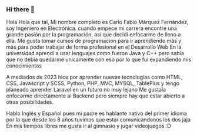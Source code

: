 ### Hi there 👋

Hola Hola que tal, Mi nombre completo es Carlo Fabio Márquez Fernández, soy Ingeniero en Electrónica.
cuando empece mi carrera encontre una grande pasión por la programación, asi que decidí enfocarme de lleno a ella.
Me gusta tomar cursos de programación para ir aprendiendo más y más para poder trabajar de forma profesional en el Desarrollo Web
En la universidad aprendí a usar lenguajes como fueron Java y C++ pero sabía que no debía quedarme unicamente con eso por lo que fui expandiendo mis conocimientos

A mediados de 2023 hice por aprender nuevas tecnologías como HTML, CSS, Javascript y SCSS,
Python, PHP, MVC, MYSQL, TablePlus y tengo planeado aprender Laravel en un futuro no muy lejano
Me gustaía enfocarme directamente al Backend pero siempre hay que estar abierto a otras posibilidades.

Hablo Inglés y Español pues mi padre es hablante nativo del primer idioma por lo que desde los 8 años tuvimos que estar comunicandonos los dos jaja
En mis tiempos libres me gusta ir al gimnasio y jugar videojuegos :D

